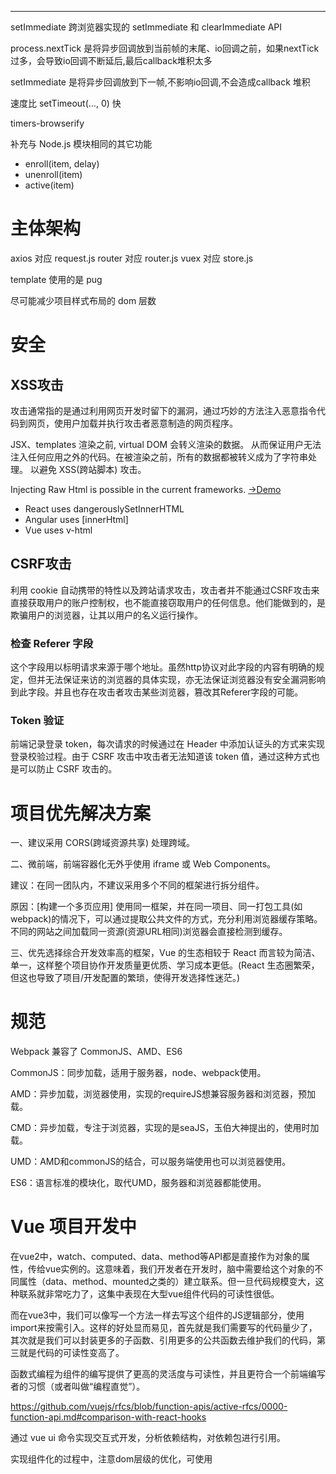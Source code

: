 [title]: # (搭建前端架构总结及注意事项)
[date]: # (2020-05-30 &nbsp; 15:10:32)
[categories]: # (架构)
[description]: # (合理的利用资源，整合你将来可能所用到的每一个点。)
[image]: # (https://i.loli.net/2020/06/01/FdK3PVzJipf5WCs.jpg)

---

setImmediate 跨浏览器实现的 setImmediate 和 clearImmediate API

process.nextTick 是将异步回调放到当前帧的末尾、io回调之前，如果nextTick过多，会导致io回调不断延后,最后callback堆积太多

setImmediate 是将异步回调放到下一帧,不影响io回调,不会造成callback 堆积

速度比 setTimeout(…, 0) 快


timers-browserify

补充与 Node.js 模块相同的其它功能
- enroll(item, delay)
- unenroll(item)
- active(item)


# 主体架构

axios 对应 request.js
router 对应 router.js
vuex 对应 store.js

template 使用的是 pug

尽可能减少项目样式布局的 dom 层数


# 安全

## XSS攻击

攻击通常指的是通过利用网页开发时留下的漏洞，通过巧妙的方法注入恶意指令代码到网页，使用户加载并执行攻击者恶意制造的网页程序。

JSX、templates 渲染之前, virtual DOM 会转义渲染的数据。 从而保证用户无法注入任何应用之外的代码。在被渲染之前，所有的数据都被转义成为了字符串处理。 以避免 XSS(跨站脚本) 攻击。

Injecting Raw Html is possible in the current frameworks. [→Demo](https://github.com/sqreen/VueXSSDemo)

- React uses dangerouslySetInnerHTML
- Angular uses [innerHtml]
- Vue uses v-html

## CSRF攻击

利用 cookie 自动携带的特性以及跨站请求攻击，攻击者并不能通过CSRF攻击来直接获取用户的账户控制权，也不能直接窃取用户的任何信息。他们能做到的，是欺骗用户的浏览器，让其以用户的名义运行操作。

### 检查 Referer 字段

这个字段用以标明请求来源于哪个地址。虽然http协议对此字段的内容有明确的规定，但并无法保证来访的浏览器的具体实现，亦无法保证浏览器没有安全漏洞影响到此字段。并且也存在攻击者攻击某些浏览器，篡改其Referer字段的可能。

### Token 验证

前端记录登录 token，每次请求的时候通过在 Header 中添加认证头的方式来实现登录校验过程。由于 CSRF 攻击中攻击者无法知道该 token 值，通过这种方式也是可以防止 CSRF 攻击的。


# 项目优先解决方案

一、建议采用 CORS(跨域资源共享) 处理跨域。

二、微前端，前端容器化无外乎使用 iframe 或  Web Components。

建议：在同一团队内，不建议采用多个不同的框架进行拆分组件。

原因：[构建一个多页应用] 使用同一框架，并在同一项目、同一打包工具(如 webpack)的情况下，可以通过提取公共文件的方式，充分利用浏览器缓存策略。不同的网站之间加载同一资源(资源URL相同)浏览器会直接检测到缓存。

三、优先选择综合开发效率高的框架，Vue 的生态相较于 React 而言较为简洁、单一，这样整个项目协作开发质量更优质、学习成本更低。(React 生态圈繁荣，但这也导致了项目/开发配置的繁琐，使得开发选择性迷茫。)

# 规范

Webpack 兼容了 CommonJS、AMD、ES6

CommonJS：同步加载，适用于服务器，node、webpack使用。

AMD：异步加载，浏览器使用，实现的requireJS想兼容服务器和浏览器，预加载。

CMD：异步加载，专注于浏览器，实现的是seaJS，玉伯大神提出的，使用时加载。

UMD：AMD和commonJS的结合，可以服务端使用也可以浏览器使用。

ES6：语言标准的模块化，取代UMD，服务器和浏览器都能使用。

# Vue 项目开发中

在vue2中，watch、computed、data、method等API都是直接作为对象的属性，传给vue实例的。这意味着，我们开发者在开发时，脑中需要给这个对象的不同属性（data、method、mounted之类的）建立联系。但一旦代码规模变大，这种联系就非常吃力了，这集中表现在大型vue组件代码的可读性很低。

而在vue3中，我们可以像写一个方法一样去写这个组件的JS逻辑部分，使用import来按需引入。这样的好处显而易见，首先就是我们需要写的代码量少了，其次就是我们可以封装更多的子函数、引用更多的公共函数去维护我们的代码，第三就是代码的可读性变高了。

函数式编程为组件的编写提供了更高的灵活度与可读性，并且更符合一个前端编写者的习惯（或者叫做“编程直觉”）。

https://github.com/vuejs/rfcs/blob/function-apis/active-rfcs/0000-function-api.md#comparison-with-react-hooks

通过 vue ui 命令实现交互式开发，分析依赖结构，对依赖包进行引用。

实现组件化的过程中，注意dom层级的优化，可使用<template>标签。

## 组件通信方案

- Vuex
- Event Bus
- Pub/Sub
- Emit/On
- Provide/Inject
- Element UI dispatch/Broadcast
- props
- parents/chidren